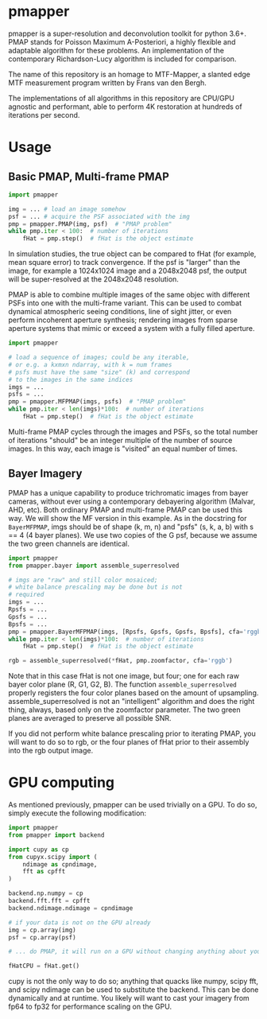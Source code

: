 # pmapper
pmapper is a super-resolution and deconvolution toolkit for python 3.6+.  PMAP stands for Poisson Maximum A-Posteriori, a highly flexible and adaptable algorithm for these problems.  An implementation of the contemporary Richardson-Lucy algorithm is included for comparison.

The name of this repository is an homage to MTF-Mapper, a slanted edge MTF measurement program written by Frans van den Bergh.

The implementations of all algorithms in this repository are CPU/GPU agnostic and performant, able to perform 4K restoration at hundreds of iterations per second.

# Usage

## Basic PMAP, Multi-frame PMAP
```python
import pmapper

img = ... # load an image somehow
psf = ... # acquire the PSF associated with the img
pmp = pmapper.PMAP(img, psf)  # "PMAP problem"
while pmp.iter < 100:  # number of iterations
    fHat = pmp.step()  # fHat is the object estimate
```

In simulation studies, the true object can be compared to fHat (for example, mean square error) to track convergence.  If the psf is "larger" than the image, for example a 1024x1024 image and a 2048x2048 psf, the output will be super-resolved at the 2048x2048 resolution.

PMAP is able to combine multiple images of the same objec with different PSFs into one with the multi-frame variant.  This can be used to combat dynamical atmospheric seeing conditions, line of sight jitter, or even perform incoherent aperture synthesis; rendering images from sparse aperture systems that mimic or exceed a system with a fully filled aperture.

```python
import pmapper

# load a sequence of images; could be any iterable,
# or e.g. a kxmxn ndarray, with k = num frames
# psfs must have the same "size" (k) and correspond
# to the images in the same indices
imgs = ...
psfs = ...
pmp = pmapper.MFPMAP(imgs, psfs)  # "PMAP problem"
while pmp.iter < len(imgs)*100:  # number of iterations
    fHat = pmp.step()  # fHat is the object estimate
```

Multi-frame PMAP cycles through the images and PSFs, so the total number of iterations "should" be an integer multiple of the number of source images.  In this way, each image is "visited" an equal number of times.


## Bayer Imagery

PMAP has a unique capability to produce trichromatic images from bayer cameras, without ever using a contemporary debayering algorithm (Malvar, AHD, etc).  Both ordinary PMAP and multi-frame PMAP can be used this way.  We will show the MF version in this example.  As in the docstring for `BayerMFPMAP`, imgs should be of shape (k, m, n) and "psfs" (s, k, a, b) with s == 4 (4 bayer planes).  We use two copies of the G psf, because we assume the two green channels are identical.
```python
import pmapper
from pmapper.bayer import assemble_superresolved

# imgs are "raw" and still color mosaiced;
# white balance prescaling may be done but is not
# required
imgs = ...
Rpsfs = ...
Gpsfs = ...
Bpsfs = ...
pmp = pmapper.BayerMFPMAP(imgs, [Rpsfs, Gpsfs, Gpsfs, Bpsfs], cfa='rggb')  # "PMAP problem"
while pmp.iter < len(imgs)*100:  # number of iterations
    fHat = pmp.step()  # fHat is the object estimate

rgb = assemble_superresolved(*fHat, pmp.zoomfactor, cfa='rggb')
```

Note that in this case fHat is not one image, but four; one for each raw bayer color plane (R, G1, G2, B).  The function `assemble_superresolved` properly registers the four color planes based on the amount of upsampling.  assemble_superresolved is not an "intelligent" algorithm and does the right thing, always, based only on the zoomfactor parameter.  The two green planes are averaged to preserve all possible SNR.

If you did not perform white balance prescaling prior to iterating PMAP, you will want to do so to rgb, or the four planes of fHat prior to their assembly into the rgb output image.

# GPU computing

As mentioned previously, pmapper can be used trivially on a GPU.  To do so, simply execute the following modification:

```python
import pmapper
from pmapper import backend

import cupy as cp
from cupyx.scipy import (
    ndimage as cpndimage,
    fft as cpfft
)

backend.np.numpy = cp
backend.fft.fft = cpfft
backend.ndimage.ndimage = cpndimage

# if your data is not on the GPU already
img = cp.array(img)
psf = cp.array(psf)

# ... do PMAP, it will run on a GPU without changing anything about your code

fHatCPU = fHat.get()
```

cupy is not the only way to do so; anything that quacks like numpy, scipy fft, and scipy ndimage can be used to substitute the backend.  This can be done dynamically and at runtime.  You likely will want to cast your imagery from fp64 to fp32 for performance scaling on the GPU.
